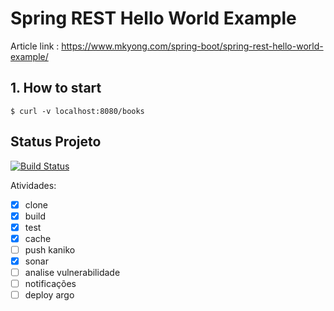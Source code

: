 # Spring REST Hello World Example

Article link : https://www.mkyong.com/spring-boot/spring-rest-hello-world-example/

## 1. How to start
```
$ curl -v localhost:8080/books
```

## Status Projeto
[![Build Status](http://drone.manager.quarks-ecosystem.io/api/badges/pedrofolim/spring-hello-world-drone/status.svg)](http://drone.manager.quarks-ecosystem.io/pedrofolim/spring-hello-world-drone)

Atividades:
* [x] clone
* [x] build
* [X] test
* [X] cache
* [ ] push kaniko
* [X] sonar
* [ ] analise vulnerabilidade
* [ ] notificações
* [ ] deploy argo
